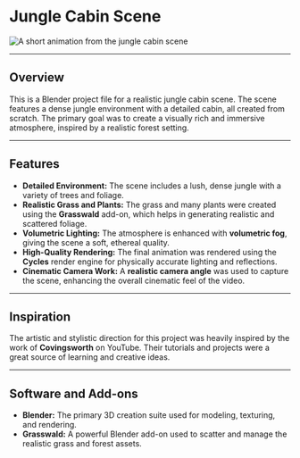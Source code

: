 # Jungle Cabin Scene

![A short animation from the jungle cabin scene](media/preview.gif)

---

## Overview

This is a Blender project file for a realistic jungle cabin scene. The scene features a dense jungle environment with a detailed cabin, all created from scratch. The primary goal was to create a visually rich and immersive atmosphere, inspired by a realistic forest setting.

---

## Features

- **Detailed Environment:** The scene includes a lush, dense jungle with a variety of trees and foliage.
- **Realistic Grass and Plants:** The grass and many plants were created using the **Grasswald** add-on, which helps in generating realistic and scattered foliage.
- **Volumetric Lighting:** The atmosphere is enhanced with **volumetric fog**, giving the scene a soft, ethereal quality.
- **High-Quality Rendering:** The final animation was rendered using the **Cycles** render engine for physically accurate lighting and reflections.
- **Cinematic Camera Work:** A **realistic camera angle** was used to capture the scene, enhancing the overall cinematic feel of the video.

---

## Inspiration

The artistic and stylistic direction for this project was heavily inspired by the work of **Covingsworth** on YouTube. Their tutorials and projects were a great source of learning and creative ideas.

---

## Software and Add-ons

- **Blender:** The primary 3D creation suite used for modeling, texturing, and rendering.
- **Grasswald:** A powerful Blender add-on used to scatter and manage the realistic grass and forest assets.
